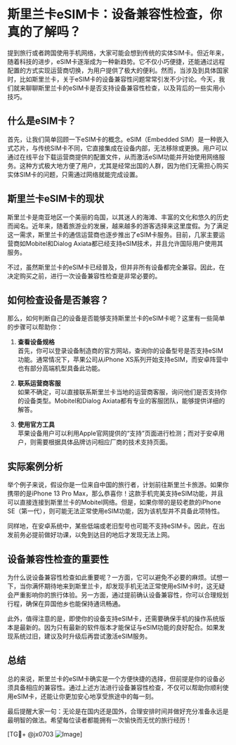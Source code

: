 # 斯里兰卡eSIM卡：设备兼容性检查，你真的了解吗？

提到旅行或者跨国使用手机网络，大家可能会想到传统的实体SIM卡。但近年来，随着科技的进步，eSIM卡逐渐成为一种新趋势。它不仅小巧便捷，还能通过远程配置的方式实现运营商切换，为用户提供了极大的便利。然而，当涉及到具体国家时，比如斯里兰卡，关于eSIM卡的设备兼容性问题常常引发不少讨论。今天，我们就来聊聊斯里兰卡的eSIM卡是否支持设备兼容性检查，以及背后的一些实用小技巧。

## 什么是eSIM卡？

首先，让我们简单回顾一下eSIM卡的概念。eSIM（Embedded SIM）是一种嵌入式芯片，与传统SIM卡不同，它直接集成在设备内部，无法移除或更换。用户可以通过在线平台下载运营商提供的配置文件，从而激活eSIM功能并开始使用网络服务。这种方式极大地方便了用户，尤其是经常出国的人群，因为他们无需担心购买实体SIM卡的问题，只需通过网络就能完成设置。

## 斯里兰卡eSIM卡的现状

斯里兰卡是南亚地区一个美丽的岛国，以其迷人的海滩、丰富的文化和悠久的历史而闻名。近年来，随着旅游业的发展，越来越多的游客选择来这里度假。为了满足这一需求，斯里兰卡的通信运营商也逐步推出了eSIM卡服务。目前，几家主要运营商如Mobitel和Dialog Axiata都已经支持eSIM技术，并且允许国际用户使用其服务。

不过，虽然斯里兰卡的eSIM卡已经普及，但并非所有设备都完全兼容。因此，在决定购买之前，进行一次设备兼容性检查是非常必要的。

## 如何检查设备是否兼容？

那么，如何判断自己的设备是否能够支持斯里兰卡的eSIM卡呢？这里有一些简单的步骤可以帮助你：

1. **查看设备规格**  
   首先，你可以登录设备制造商的官方网站，查询你的设备型号是否支持eSIM功能。通常情况下，苹果公司从iPhone XS系列开始支持eSIM，而安卓阵营中也有部分高端机型具备此功能。

2. **联系运营商客服**  
   如果不确定，可以直接联系斯里兰卡当地的运营商客服，询问他们是否支持你的设备类型。Mobitel和Dialog Axiata都有专业的客服团队，能够提供详细的解答。

3. **使用官方工具**  
   苹果设备用户可以利用Apple官网提供的“支持”页面进行检测；而对于安卓用户，则需要根据具体品牌访问相应厂商的技术支持页面。

## 实际案例分析

举个例子来说，假设你是一位来自中国的旅行者，计划前往斯里兰卡旅游。如果你携带的是iPhone 13 Pro Max，那么恭喜你！这款手机完美支持eSIM功能，并且可以直接连接到斯里兰卡的Mobitel网络。但是，如果你带的是较老款的iPhone SE（第一代），则可能无法正常使用eSIM功能，因为该机型并不具备此项特性。

同样地，在安卓系统中，某些低端或老旧型号也可能不支持eSIM卡。因此，在出发前务必提前做好功课，以免到达目的地后才发现无法上网。

## 设备兼容性检查的重要性

为什么说设备兼容性检查如此重要呢？一方面，它可以避免不必要的麻烦。试想一下，当你满怀期待地来到斯里兰卡，却发现手机无法正常使用eSIM卡时，这无疑会严重影响你的旅行体验。另一方面，通过提前确认设备兼容性，你可以合理规划行程，确保在异国他乡也能保持通讯畅通。

此外，值得注意的是，即使你的设备支持eSIM卡，还需要确保手机的操作系统版本是最新的。因为只有最新的软件版本才能保证与eSIM功能的良好配合。如果发现系统过旧，建议及时升级后再尝试激活eSIM服务。

## 总结

总的来说，斯里兰卡的eSIM卡确实是一个方便快捷的选择，但前提是你的设备必须具备相应的兼容性。通过上述方法进行设备兼容性检查，不仅可以帮助你顺利使用eSIM卡，还能让你更加安心地享受旅途中的每一刻。

最后提醒大家一句：无论是在国内还是国外，合理安排时间并做好充分准备永远是最明智的做法。希望每位读者都能拥有一次愉快而无忧的旅行经历！

[TG💪+ @jx0703 ![Image](https://github.com/user-attachments/assets/dbca1d08-cadb-493c-b0ec-ad6f7a83f270)]